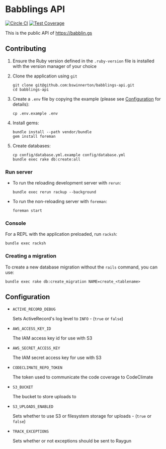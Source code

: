 # Babblings API

[![Circle CI](https://circleci.com/gh/bswinnerton/babblings-api.svg?style=shield)](https://circleci.com/gh/bswinnerton/babblings-api)
[![Test Coverage](https://codeclimate.com/github/bswinnerton/babblings-api/badges/coverage.svg)](https://codeclimate.com/github/bswinnerton/babblings-api/coverage)

This is the public API of https://babblin.gs

## Contributing

1. Ensure the Ruby version defined in the `.ruby-version` file is installed with
the version manager of your choice

2. Clone the application using `git`

    ```shell
    git clone git@github.com:bswinnerton/babblings-api.git
    cd babblings-api
    ```

3. Create a `.env` file by copying the example (please see
[Configuration](#configuration) for details):

    ```shell
    cp .env.example .env
    ```

4. Install gems:

    ```
    bundle install --path vendor/bundle
    gem install foreman
    ```

5. Create databases:

    ```shell
    cp config/database.yml.example config/database.yml
    bundle exec rake db:create:all
    ```

### Run server

- To run the reloading development server with `rerun`:

    ```shell
    bundle exec rerun rackup --background
    ```

- To run the non-reloading server with `foreman`:

    ```shell
    foreman start
    ```

### Console

For a REPL with the application preloaded, run `racksh`:

```shell
bundle exec racksh
```

### Creating a migration

To create a new database migration without the `rails` command, you can use:

```shell
bundle exec rake db:create_migration NAME=create_<tablename>
```

## Configuration

- `ACTIVE_RECORD_DEBUG`

  Sets ActiveRecord's log level to `INFO` - (`true` or `false`)

- `AWS_ACCESS_KEY_ID`

  The IAM access key id for use with S3

- `AWS_SECRET_ACCESS_KEY`

  The IAM secret access key for use with S3

- `CODECLIMATE_REPO_TOKEN`

  The token used to communicate the code coverage to CodeClimate

- `S3_BUCKET`

  The bucket to store uploads to

- `S3_UPLOADS_ENABLED`

  Sets whether to use S3 or filesystem storage for uploads - (`true` or `false`)

- `TRACK_EXCEPTIONS`

  Sets whether or not exceptions should be sent to Raygun
